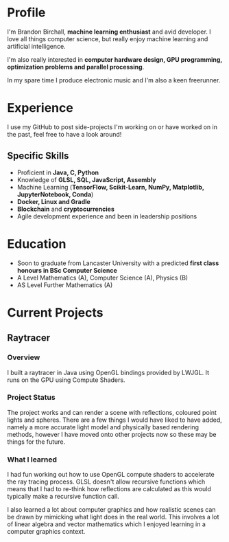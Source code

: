 # Profile
I'm Brandon Birchall, **machine learning enthusiast** and avid developer. I love all things computer science, but really enjoy machine learning and artificial intelligence.  

I'm also really interested in **computer hardware design, GPU programming, optimization problems and parallel processing**. 

In my spare time I produce electronic music and I'm also a keen freerunner.

# Experience

I use my GitHub to post side-projects I'm working on or have worked on in the past, feel free to have a look around!

## Specific Skills

- Proficient in **Java, C, Python**
- Knowledge of **GLSL, SQL, JavaScript, Assembly**
- Machine Learning (**TensorFlow, Scikit-Learn, NumPy, Matplotlib, JupyterNotebook, Conda**)
- **Docker, Linux and Gradle**
- **Blockchain** and **cryptocurrencies**
- Agile development experience and been in leadership positions

# Education

- Soon to graduate from Lancaster University with a predicted **first class honours  in BSc Computer Science**
- A Level Mathematics (A), Computer Science (A), Physics (B)
- AS Level Further Mathematics (A)

# Current Projects

## Raytracer

### Overview

I built a raytracer in Java using OpenGL bindings provided by LWJGL. It runs on the GPU using Compute Shaders.

### Project Status

The project works and can render a scene with reflections, coloured point lights and spheres. There are a few things I would have liked to have added, namely a 
more accurate light model and physically based rendering methods, however I have moved onto other projects now so these may be things for the future.

### What I learned

I had fun working out how to use OpenGL compute shaders to accelerate the ray tracing process. GLSL doesn't allow recursive functions which means that I had to re-think 
how reflections are calculated as this would typically make a recursive function call.

I also learned a lot about computer graphics and how realistic scenes can be drawn by mimicking what light does in the real world. This involves a lot of linear
algebra and vector mathematics which I enjoyed learning in a computer graphics context. 

